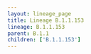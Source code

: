 ```yaml
---
layout: lineage_page
title: Lineage B.1.1.153
lineage: B.1.1.153
parent: B.1.1
children: ['B.1.1.153']
---
```

